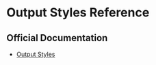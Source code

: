 # Output Styles Reference

## Official Documentation
- [Output Styles](https://docs.claude.com/en/docs/claude-code/output-styles.md)